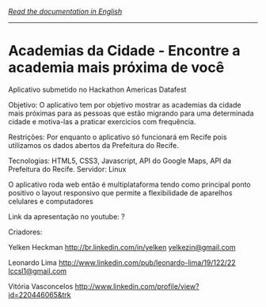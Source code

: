 *[Read the documentation in English](https://github.com/yelken/gymopenair/master/README.md)*

---
Academias da Cidade - Encontre a academia mais próxima de você
==========

Aplicativo submetido no Hackathon Americas Datafest

Objetivo: O aplicativo tem por objetivo mostrar as academias da cidade mais próximas para as pessoas que estão migrando para uma determinada cidade e motiva-las a praticar exercicios com frequência.

Restrições: Por enquanto o aplicativo só funcionará em Recife pois utilizamos os dados abertos da Prefeitura do Recife.

Tecnologias: HTML5, CSS3, Javascript, API do Google Maps, API da Prefeitura do Recife.
Servidor: Linux

O aplicativo roda web então é multiplataforma tendo como principal ponto positivo o layout responsivo que permite a flexibilidade de aparelhos celulares e computadores

Link da apresentação no youtube: ?

Criadores:

Yelken Heckman
http://br.linkedin.com/in/yelken
yelkezin@gmail.com

Leonardo Lima
http://www.linkedin.com/pub/leonardo-lima/19/122/22
lccsl1@gmail.com 

Vitória Vasconcelos
http://www.linkedin.com/profile/view?id=220446065&trk
